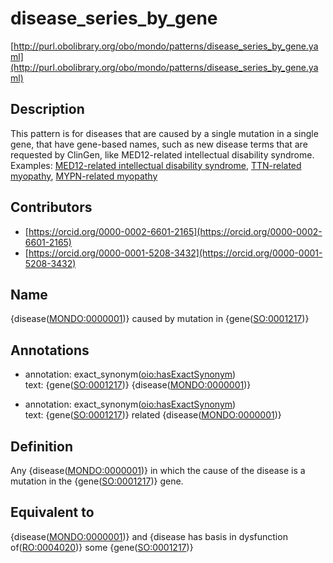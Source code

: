 # disease_series_by_gene 

[http://purl.obolibrary.org/obo/mondo/patterns/disease_series_by_gene.yaml](http://purl.obolibrary.org/obo/mondo/patterns/disease_series_by_gene.yaml)
## Description 

This pattern is for diseases that are caused by a single mutation in a single gene, that have gene-based names, such as new disease terms that are requested by ClinGen, like MED12-related intellectual disability syndrome.  Examples: [MED12-related intellectual disability syndrome](http://purl.obolibrary.org/obo/MONDO_0100000), [TTN-related myopathy](http://purl.obolibrary.org/obo/MONDO_0100175), [MYPN-related myopathy](http://purl.obolibrary.org/obo/MONDO_0015023)
## Contributors 
* [https://orcid.org/0000-0002-6601-2165](https://orcid.org/0000-0002-6601-2165) 
* [https://orcid.org/0000-0001-5208-3432](https://orcid.org/0000-0001-5208-3432) 
## Name 

{disease\([MONDO:0000001](http://purl.obolibrary.org/obo/MONDO_0000001)\)} caused by mutation in {gene\([SO:0001217](http://purl.obolibrary.org/obo/SO_0001217)\)}

## Annotations 

* annotation: exact_synonym\([oio:hasExactSynonym](http://purl.obolibrary.org/obo/oio_hasExactSynonym)\)  
text: {gene\([SO:0001217](http://purl.obolibrary.org/obo/SO_0001217)\)} {disease\([MONDO:0000001](http://purl.obolibrary.org/obo/MONDO_0000001)\)}

* annotation: exact_synonym\([oio:hasExactSynonym](http://purl.obolibrary.org/obo/oio_hasExactSynonym)\)  
text: {gene\([SO:0001217](http://purl.obolibrary.org/obo/SO_0001217)\)} related {disease\([MONDO:0000001](http://purl.obolibrary.org/obo/MONDO_0000001)\)}

## Definition 

Any {disease\([MONDO:0000001](http://purl.obolibrary.org/obo/MONDO_0000001)\)} in which the cause of the disease is a mutation in the {gene\([SO:0001217](http://purl.obolibrary.org/obo/SO_0001217)\)} gene.

## Equivalent to 

{disease\([MONDO:0000001](http://purl.obolibrary.org/obo/MONDO_0000001)\)} and {disease has basis in dysfunction of\([RO:0004020](http://purl.obolibrary.org/obo/RO_0004020)\)} some {gene\([SO:0001217](http://purl.obolibrary.org/obo/SO_0001217)\)}

